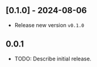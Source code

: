 ## [0.1.0] - 2024-08-06
- Release new version `v0.1.0`

## 0.0.1

* TODO: Describe initial release.
